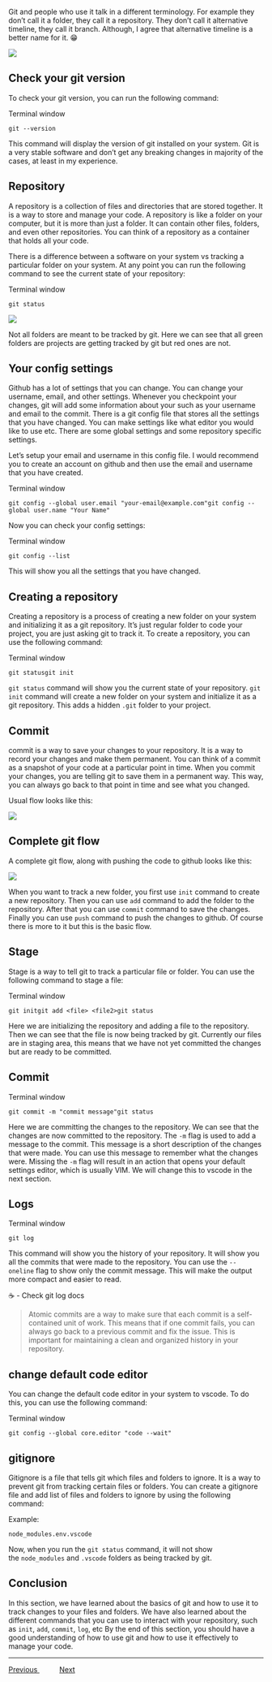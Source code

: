 Git and people who use it talk in a different terminology. For example they don’t call it a folder, they call it a repository. They don’t call it alternative timeline, they call it branch. Although, I agree that alternative timeline is a better name for it. 😁

![](img/img2.svg)

## Check your git version

To check your git version, you can run the following command:

Terminal window

```
git --version
```

This command will display the version of git installed on your system. Git is a very stable software and don’t get any breaking changes in majority of the cases, at least in my experience.

## Repository

A repository is a collection of files and directories that are stored together. It is a way to store and manage your code. A repository is like a folder on your computer, but it is more than just a folder. It can contain other files, folders, and even other repositories. You can think of a repository as a container that holds all your code.

There is a difference between a software on your system vs tracking a particular folder on your system. At any point you can run the following command to see the current state of your repository:

Terminal window

```
git status
```

![](img/img3.svg)

Not all folders are meant to be tracked by git. Here we can see that all green folders are projects are getting tracked by git but red ones are not.

## Your config settings

Github has a lot of settings that you can change. You can change your username, email, and other settings. Whenever you checkpoint your changes, git will add some information about your such as your username and email to the commit. There is a git config file that stores all the settings that you have changed. You can make settings like what editor you would like to use etc. There are some global settings and some repository specific settings.

Let’s setup your email and username in this config file. I would recommend you to create an account on github and then use the email and username that you have created.

Terminal window

```
git config --global user.email "your-email@example.com"git config --global user.name "Your Name"
```

Now you can check your config settings:

Terminal window

```
git config --list
```

This will show you all the settings that you have changed.

## Creating a repository

Creating a repository is a process of creating a new folder on your system and initializing it as a git repository. It’s just regular folder to code your project, you are just asking git to track it. To create a repository, you can use the following command:

Terminal window

```
git statusgit init
```

`git status` command will show you the current state of your repository. `git init` command will create a new folder on your system and initialize it as a git repository. This adds a hidden `.git` folder to your project.

## Commit

commit is a way to save your changes to your repository. It is a way to record your changes and make them permanent. You can think of a commit as a snapshot of your code at a particular point in time. When you commit your changes, you are telling git to save them in a permanent way. This way, you can always go back to that point in time and see what you changed.

Usual flow looks like this:

![](img/img4.svg)

## Complete git flow

A complete git flow, along with pushing the code to github looks like this:

![](img/img5.svg)

When you want to track a new folder, you first use `init` command to create a new repository. Then you can use `add` command to add the folder to the repository. After that you can use `commit` command to save the changes. Finally you can use `push` command to push the changes to github. Of course there is more to it but this is the basic flow.

## Stage

Stage is a way to tell git to track a particular file or folder. You can use the following command to stage a file:

Terminal window

```
git initgit add <file> <file2>git status
```

Here we are initializing the repository and adding a file to the repository. Then we can see that the file is now being tracked by git. Currently our files are in staging area, this means that we have not yet committed the changes but are ready to be committed.

## Commit

Terminal window

```
git commit -m "commit message"git status
```

Here we are committing the changes to the repository. We can see that the changes are now committed to the repository. The `-m` flag is used to add a message to the commit. This message is a short description of the changes that were made. You can use this message to remember what the changes were. Missing the `-m` flag will result in an action that opens your default settings editor, which is usually VIM. We will change this to vscode in the next section.

## Logs

Terminal window

```
git log
```

This command will show you the history of your repository. It will show you all the commits that were made to the repository. You can use the `--oneline` flag to show only the commit message. This will make the output more compact and easier to read.

☕️ - Check git log docs

> Atomic commits are a way to make sure that each commit is a self-contained unit of work. This means that if one commit fails, you can always go back to a previous commit and fix the issue. This is important for maintaining a clean and organized history in your repository.

## change default code editor

You can change the default code editor in your system to vscode. To do this, you can use the following command:

Terminal window

```
git config --global core.editor "code --wait"
```

## gitignore

Gitignore is a file that tells git which files and folders to ignore. It is a way to prevent git from tracking certain files or folders. You can create a gitignore file and add list of files and folders to ignore by using the following command:

Example:

```
node_modules.env.vscode
```

Now, when you run the `git status` command, it will not show the `node_modules` and `.vscode` folders as being tracked by git.

## Conclusion

In this section, we have learned about the basics of git and how to use it to track changes to your files and folders. We have also learned about the different commands that you can use to interact with your repository, such as `init`, `add`, `commit`, `log`, etc By the end of this section, you should have a good understanding of how to use git and how to use it effectively to manage your code.

---


[Previous  ](https://github.com/namdevnaman/Git-and-Github/blob/main/Git%20and%20Github/Git%20and%20Github.md) &nbsp; &nbsp; &nbsp; &nbsp; &nbsp; [Next ](https://github.com/namdevnaman/Git-and-Github/blob/main/Git%20and%20Github/Git%20behind%20the%20scenes.md)
